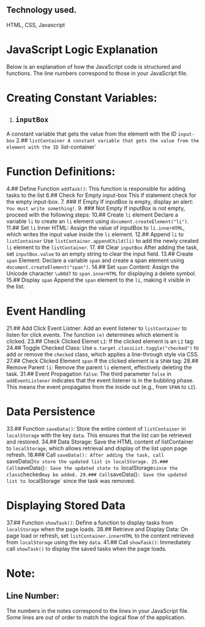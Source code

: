 
## Technology used. 
HTML, CSS, Javascript

# JavaScript Logic Explanation
Below is an explanation of how the JavaScript code is structured and functions. The line numbers correspond to those in your JavaScript file. 

# Creating Constant Variables:

1. ## `inputBox`
A constant variable that gets the value from the element with the ID `input-box`
2.## `listContainer
 A constant variable that gets the value from the element with the ID `list-container`

# Function Definitions:

4.## Define Function `addTask()`:
 This function is responsible for adding tasks to the list
6.## Check for Empty input-box
This if statement check for the empty input-box.
7. ### If Empty
If inputBox is empty, display an alert: `You must write something!`.
9. ### Not Empty
If inputBox is not empty, proceed with the following steps:
10.## Create `li` element
 Declare a variable `li` to create an `li` element using `document.createElement("li")`.
11.## Set `li` Inner HTML:
 Assign the value of inputBox to `li.innerHTML`, which writes the input value inside the `li` element.
12.## Append `li` to `listContainer`
Use `listContainer.appendChild(li)` to add the newly created `li` element to the `listContainer`.
17. ## Clear `inputBox`
After adding the task, set `inputBox.value` to an empty string to clear the input field.
13.## Create `span` Element:
Declare a variable `span` and create a span element using `document.createElement("span")`.
14.## Set `span` Content:
Assign the Unicode character `\u00d7` to `span.innerHTML` for displaying a delete symbol.
15.## Display `span`
Append the `span` element to the `li`, making it visible in the list.

# Event Handling

21.## Add Click Event Listner:
Add an event listener to `listContainer` to listen for click events. The function `(e)` determines which element is clicked.
23.## Check Clicked Elemet `LI`:
 If the clicked element is an `LI` tag:
24.## Toggle Checked Class:
Use `e.target.classList.toggle("checked")` to add or remove the `checked` class, which applies a line-through style via CSS.
27.## Check Clicked Element `span`
If the clicked element is a `SPAN` tag:
28.## Remove Parent `li`:
Remove the parent `li` element, effectively deleting the task.
31.## Event Propagation `false`:
The third parameter `false` in `addEventListener` indicates that the event listener is in the bubbling phase. This means the event propagates from the inside out (e.g., from `SPAN` to `LI`).

# Data Persistence

33.## Function `saveData()`:
Store the entire content of `listContainer` in `localStorage` with the key `data`. This ensures that the list can be retrieved and restored.
34.## Data Storage:
Save the HTML content of listContainer to `localStorage`, which allows retrieval and display of the list upon page refresh.
18.### Call `saveData():
After adding the task, call `saveData()` to store the updated list in localStorage.
25.### Call `saveData()`:
Save the updated state to `localStorage` since the class `checked` may be added.
29.### Call `saveData()`:
Save the updated list to `localStorage` since the task was removed.

# Displaying Stored Data

37.## Function `showTask()`:
Define a function to display tasks from `localStorage` when the page loads.
38.## Retrieve and Display Data:
On page load or refresh, set `listContainer.innerHTML` to the content retrieved from `localStorage` using the key `data`.
41.## Call `showTask()`:
Immediately call `showTask()` to display the saved tasks when the page loads.

# Note:
## Line Number:  
The numbers in the notes correspond to the lines in your JavaScript file. Some lines are out of order to match the logical flow of the application.




